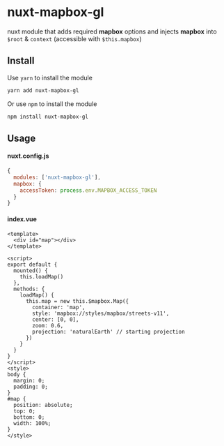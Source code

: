 # nuxt-mapbox-gl

nuxt module that adds required **mapbox** options and injects **mapbox** into `$root` & `context` (accessible with `$this.mapbox`)

## Install
Use `yarn` to install the module
```bash
yarn add nuxt-mapbox-gl
```
Or use `npm` to install the module
```bash
npm install nuxt-mapbox-gl
```

## Usage
#### nuxt.config.js
```javascript
{
  modules: ['nuxt-mapbox-gl'],
  mapbox: {
    accessToken: process.env.MAPBOX_ACCESS_TOKEN
  }
}
```

#### index.vue
```vue
<template>
  <div id="map"></div>
</template>

<script>
export default {
  mounted() {
    this.loadMap()
  },
  methods: {
    loadMap() {
      this.map = new this.$mapbox.Map({
        container: 'map',
        style: 'mapbox://styles/mapbox/streets-v11',
        center: [0, 0],
        zoom: 0.6,
        projection: 'naturalEarth' // starting projection
      })
    }
  }
}
</script>
<style>
body {
  margin: 0;
  padding: 0;
}
#map {
  position: absolute;
  top: 0;
  bottom: 0;
  width: 100%;
}
</style>

```
